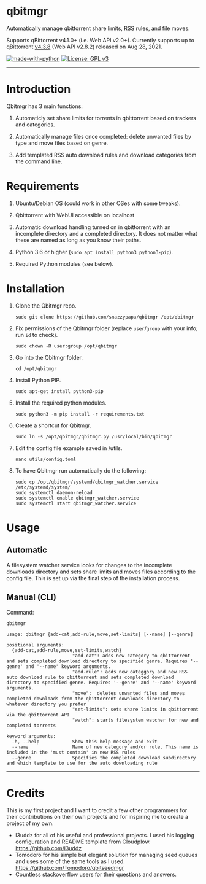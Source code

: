 # qbitmgr
Automatically manage qbittorrent share limits, RSS rules, and file moves.

Supports qBittorrent v4.1.0+ (i.e. Web API v2.0+). Currently supports up to qBittorrent [v4.3.8](https://github.com/qbittorrent/qBittorrent/releases/tag/release-4.3.8) (Web API v2.8.2) released on Aug 28, 2021.

[![made-with-python](https://img.shields.io/badge/Made%20with-Python-blue.svg?style=flat-square)](https://www.python.org/)
[![License: GPL v3](https://img.shields.io/badge/License-GPL%203-blue.svg?style=flat-square)](https://github.com/snazzypapa/qbitmgr/blob/master/LICENSE.md)

---



# Introduction

Qbitmgr has 3 main functions:

1. Automaticly set share limits for torrents in qbittorrent based on trackers and categories.

2. Automatically manage files once completed: delete unwanted files by type and move files based on genre.

3. Add templated RSS auto download rules and download categories from the command line.


# Requirements

1. Ubuntu/Debian OS (could work in other OSes with some tweaks).

2. Qbittorrent with WebUI accessible on localhost

3. Automatic download handling turned on in qbittorrent with an incomplete directory and a completed directory. It does not matter what these are named as long as you know their paths. 

4. Python 3.6 or higher (`sudo apt install python3 python3-pip`).

5. Required Python modules (see below).


# Installation

1. Clone the Qbitmgr repo.

   ```
   sudo git clone https://github.com/snazzypapa/qbitmgr /opt/qbitmgr
   ```

1. Fix permissions of the Qbitmgr folder (replace `user`/`group` with your info; run `id` to check).

   ```
   sudo chown -R user:group /opt/qbitmgr
   ```

1. Go into the Qbitmgr folder.

   ```
   cd /opt/qbitmgr
   ```

1. Install Python PIP.

   ```
   sudo apt-get install python3-pip
   ```

1. Install the required python modules.

   ```
   sudo python3 -m pip install -r requirements.txt
   ```

1. Create a shortcut for Qbitmgr.

   ```
   sudo ln -s /opt/qbitmgr/qbitmgr.py /usr/local/bin/qbitmgr
   ```

1. Edit the config file example saved in /utils.

   ```
   nano utils/config.toml
   ```

1. To have Qbitmgr run automatically do the following:

   ```
   sudo cp /opt/qbitmgr/systemd/qbitmgr_watcher.service /etc/systemd/system/
   sudo systemctl daemon-reload
   sudo systemctl enable qbitmgr_watcher.service
   sudo systemctl start qbitmgr_watcher.service
   ```   

# Usage

## Automatic

A filesystem watcher service looks for changes to the incomplete downloads directory and sets share limits and moves files according to the config file. This is set up via the final step of the installation process.

## Manual (CLI)

Command:
```
qbitmgr
```

```
usage: qbitmgr {add-cat,add-rule,move,set-limits} [--name] [--genre]
                 
positional arguments:
  {add-cat,add-rule,move,set-limits,watch}
                        "add-cat": adds new category to qbittorrent and sets completed download directory to specified genre. Requires '--genre' and '--name' keyword arguments.
                        "add-rule": adds new categgory and new RSS auto download rule to qbittorrent and sets completed download directory to specified genre. Requires '--genre' and '--name' keyword arguments.
                        "move":  deletes unwanted files and moves completed downloads from the qbittorrent downloads directory to whatever directory you prefer  
                        "set-limits": sets share limits in qbittorrent via the qbittorrent API
                        "watch": starts filesystem watcher for new and completed torrents

keyword arguments:
  -h, --help            Show this help message and exit
  --name                Name of new category and/or rule. This name is included in the 'must contain' in new RSS rules 
  --genre               Specifies the completed download subdirectory and which template to use for the auto downloading rule 
```


***

# Credits

This is my first project and I want to credit a few other programmers for their contributions on their own projects and for inspiring me to create a project of my own.

* l3uddz for all of his useful and professional projects.  I used his logging configuration and README template from Cloudplow.  https://github.com/l3uddz
* Tomodoro for his simple but elegant solution for managing seed queues and uses some of the same tools as I used.  https://github.com/Tomodoro/qbitseedmgr
* Countless stackoverflow users for their questions and answers. 


  
